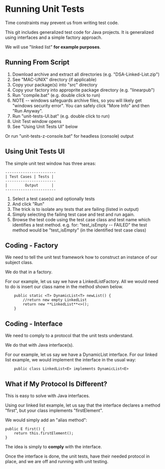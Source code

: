 

# Running Unit Tests

Time constraints may prevent us from writing test code.

This git includes generalized test code for Java projects. It is generalized using interfaces and a simple factory approach.

We will use "linked list" **for example purposes**.

## Running From Script

1. Download archive and extract all directories (e.g. "DSA-Linked-List.zip")
2. See "MAC-UNIX" directory (if applicable)
3. Copy your package(s) into "src" directory
4. Copy your factory into approprite package directory (e.g. "linearpub")
5. Run "compile.bat" (e.g. double click to run)
6. NOTE -- windows safeguards archive files, so you will likely get "windows security error". You can safely click "More Info" and then "Run Anyway".
7. Run "unit-tests-UI.bat" (e.g. double click to run)
8. Unit Test window opens
9. See "Using Unit Tests UI" below

Or run "unit-tests-z-console.bat" for headless (console) output

## Using Unit Tests UI

The simple unit test window has three areas:

	-----------------------
	| Test Cases | Tests |
	-----------------------
	|        Output      |
	-----------------------

1. Select a test case(s) and optionally tests
2. And click "Run"
3. The trick is to isolate any tests that are failing (listed in output)
4. Simply selecting the failing test case and test and run again.
5. Browse the test code using the test case class and test name which identifies a test method.
  e.g. for:
      "test_isEmpty -- FAILED"
  the test method would be "test_isEmpty" (in the identified test case class)
  
## Coding - Factory

We need to tell the unit test framework how to construct an instance of our subject class.

We do that in a factory.

For our example, let us say we have a LinkedListFactory. All we would need to do is insert our class name in the method shown below.

~~~
	public static <T> DynamicList<T> newList() {
		//return new empty LinkedList
		return new **LinkedList**<>();
	}
~~~

## Coding - Interface

We need to comply to a protocol that the unit tests understand.

We do that with Java interface(s).

For our example, let us say we have a DynamicList interface. For our linked list example, we would implement the interface in the usual way:

~~~
	public class LinkedList<E> implements DynamicList<E>
~~~

## What if My Protocol Is Different?

This is easy to solve with Java interfaces.

Using our linked list example, let us say that the interface declares a method "first", but your class implements "firstElement".

We would simply add an "alias method":

~~~
public E first() {
	return this.firstElement();
}
~~~

The idea is simply to **comply** with the interface.

Once the interface is done, the unit tests, have their needed protocol in place, and we are off and running with unit testing.
